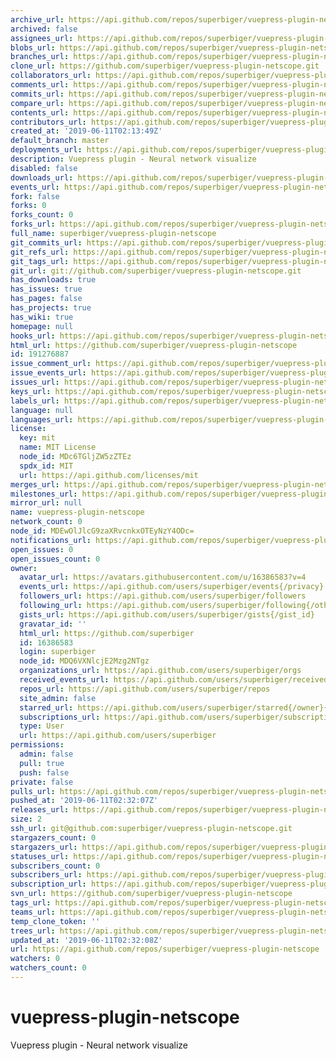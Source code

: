 ```yaml
---
archive_url: https://api.github.com/repos/superbiger/vuepress-plugin-netscope/{archive_format}{/ref}
archived: false
assignees_url: https://api.github.com/repos/superbiger/vuepress-plugin-netscope/assignees{/user}
blobs_url: https://api.github.com/repos/superbiger/vuepress-plugin-netscope/git/blobs{/sha}
branches_url: https://api.github.com/repos/superbiger/vuepress-plugin-netscope/branches{/branch}
clone_url: https://github.com/superbiger/vuepress-plugin-netscope.git
collaborators_url: https://api.github.com/repos/superbiger/vuepress-plugin-netscope/collaborators{/collaborator}
comments_url: https://api.github.com/repos/superbiger/vuepress-plugin-netscope/comments{/number}
commits_url: https://api.github.com/repos/superbiger/vuepress-plugin-netscope/commits{/sha}
compare_url: https://api.github.com/repos/superbiger/vuepress-plugin-netscope/compare/{base}...{head}
contents_url: https://api.github.com/repos/superbiger/vuepress-plugin-netscope/contents/{+path}
contributors_url: https://api.github.com/repos/superbiger/vuepress-plugin-netscope/contributors
created_at: '2019-06-11T02:13:49Z'
default_branch: master
deployments_url: https://api.github.com/repos/superbiger/vuepress-plugin-netscope/deployments
description: Vuepress plugin - Neural network visualize
disabled: false
downloads_url: https://api.github.com/repos/superbiger/vuepress-plugin-netscope/downloads
events_url: https://api.github.com/repos/superbiger/vuepress-plugin-netscope/events
fork: false
forks: 0
forks_count: 0
forks_url: https://api.github.com/repos/superbiger/vuepress-plugin-netscope/forks
full_name: superbiger/vuepress-plugin-netscope
git_commits_url: https://api.github.com/repos/superbiger/vuepress-plugin-netscope/git/commits{/sha}
git_refs_url: https://api.github.com/repos/superbiger/vuepress-plugin-netscope/git/refs{/sha}
git_tags_url: https://api.github.com/repos/superbiger/vuepress-plugin-netscope/git/tags{/sha}
git_url: git://github.com/superbiger/vuepress-plugin-netscope.git
has_downloads: true
has_issues: true
has_pages: false
has_projects: true
has_wiki: true
homepage: null
hooks_url: https://api.github.com/repos/superbiger/vuepress-plugin-netscope/hooks
html_url: https://github.com/superbiger/vuepress-plugin-netscope
id: 191276887
issue_comment_url: https://api.github.com/repos/superbiger/vuepress-plugin-netscope/issues/comments{/number}
issue_events_url: https://api.github.com/repos/superbiger/vuepress-plugin-netscope/issues/events{/number}
issues_url: https://api.github.com/repos/superbiger/vuepress-plugin-netscope/issues{/number}
keys_url: https://api.github.com/repos/superbiger/vuepress-plugin-netscope/keys{/key_id}
labels_url: https://api.github.com/repos/superbiger/vuepress-plugin-netscope/labels{/name}
language: null
languages_url: https://api.github.com/repos/superbiger/vuepress-plugin-netscope/languages
license:
  key: mit
  name: MIT License
  node_id: MDc6TGljZW5zZTEz
  spdx_id: MIT
  url: https://api.github.com/licenses/mit
merges_url: https://api.github.com/repos/superbiger/vuepress-plugin-netscope/merges
milestones_url: https://api.github.com/repos/superbiger/vuepress-plugin-netscope/milestones{/number}
mirror_url: null
name: vuepress-plugin-netscope
network_count: 0
node_id: MDEwOlJlcG9zaXRvcnkxOTEyNzY4ODc=
notifications_url: https://api.github.com/repos/superbiger/vuepress-plugin-netscope/notifications{?since,all,participating}
open_issues: 0
open_issues_count: 0
owner:
  avatar_url: https://avatars.githubusercontent.com/u/16386583?v=4
  events_url: https://api.github.com/users/superbiger/events{/privacy}
  followers_url: https://api.github.com/users/superbiger/followers
  following_url: https://api.github.com/users/superbiger/following{/other_user}
  gists_url: https://api.github.com/users/superbiger/gists{/gist_id}
  gravatar_id: ''
  html_url: https://github.com/superbiger
  id: 16386583
  login: superbiger
  node_id: MDQ6VXNlcjE2Mzg2NTgz
  organizations_url: https://api.github.com/users/superbiger/orgs
  received_events_url: https://api.github.com/users/superbiger/received_events
  repos_url: https://api.github.com/users/superbiger/repos
  site_admin: false
  starred_url: https://api.github.com/users/superbiger/starred{/owner}{/repo}
  subscriptions_url: https://api.github.com/users/superbiger/subscriptions
  type: User
  url: https://api.github.com/users/superbiger
permissions:
  admin: false
  pull: true
  push: false
private: false
pulls_url: https://api.github.com/repos/superbiger/vuepress-plugin-netscope/pulls{/number}
pushed_at: '2019-06-11T02:32:07Z'
releases_url: https://api.github.com/repos/superbiger/vuepress-plugin-netscope/releases{/id}
size: 2
ssh_url: git@github.com:superbiger/vuepress-plugin-netscope.git
stargazers_count: 0
stargazers_url: https://api.github.com/repos/superbiger/vuepress-plugin-netscope/stargazers
statuses_url: https://api.github.com/repos/superbiger/vuepress-plugin-netscope/statuses/{sha}
subscribers_count: 0
subscribers_url: https://api.github.com/repos/superbiger/vuepress-plugin-netscope/subscribers
subscription_url: https://api.github.com/repos/superbiger/vuepress-plugin-netscope/subscription
svn_url: https://github.com/superbiger/vuepress-plugin-netscope
tags_url: https://api.github.com/repos/superbiger/vuepress-plugin-netscope/tags
teams_url: https://api.github.com/repos/superbiger/vuepress-plugin-netscope/teams
temp_clone_token: ''
trees_url: https://api.github.com/repos/superbiger/vuepress-plugin-netscope/git/trees{/sha}
updated_at: '2019-06-11T02:32:08Z'
url: https://api.github.com/repos/superbiger/vuepress-plugin-netscope
watchers: 0
watchers_count: 0
---
```


# vuepress-plugin-netscope
Vuepress plugin - Neural network visualize
